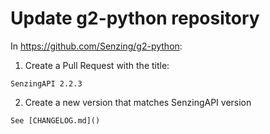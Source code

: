 # Update g2-python repository

In https://github.com/Senzing/g2-python:

1. Create a Pull Request with the title:

```console
SenzingAPI 2.2.3
```

2. Create a new version that matches SenzingAPI version

```console
See [CHANGELOG.md]()
```
